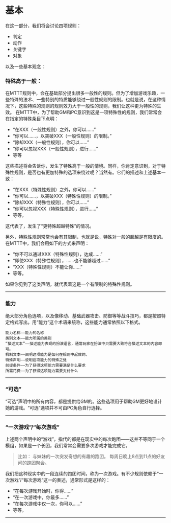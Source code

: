 <head>
<style type="text/css">
	article code {
		white-space: normal;
		word-break: break-all;
		}；
</style>
</head>

# 基本

在这一部分，我们将会讨论四项规则：
* 判定
* 动作
* 关键字
* 对象

以及一些基本观念：

### 特殊高于一般：

在MTTT规则中，会在基础部分提出很多一般性的规则。但为了增加游戏乐趣，一些特殊的法术、一些特别的特质能够绕过一般性规则的限制。也就是说，在这种情况下，这些特殊的规则的规则效力大于一般性的规则，我们让这种更为特殊的生效。
在MTTT中，为了帮助GM和PC意识到这是一项特殊性的规则，我们常常会在指定的特殊条目下点明：

* “在XXX（一般性规则）之外，你可以……”
* “你可以……，以突破XXX（一般性规则）的限制。”
* “除却XXX（一般性规则），你可以……”
* “你可以忽视XXX（一般性规则），进行……”
* 等等

这些描述将会告诉你，发生了特殊高于一般的情境。同样，你肯定意识到，对于特殊性规则，是否也有更加特殊的选项来绕过呢？当然有。它们的描述和上述基本一致：

* “在XXX（特殊性规则）之外，你可以……”
* “你可以……，以突破XXX（特殊性规则）的限制。”
* “除却XXX（特殊性规则），你可以……”
* “你可以忽视XXX（特殊性规则），进行……”
* 等等。

这代表了，发生了“更特殊超越特殊”的情况。

另外，特殊性规则常常也会有其限制，也就是说，特殊对一般的超越是有限度的。在MTTT中，我们会用如下的方式来声明：

* “你不可以通过XXX（特殊性规则），达成……”
* “即使XXX（特殊性规则），……也不能够超过……”
* “XXX（特殊性规则）不能让你……”
* 等等。

如果你见到了这类声明，就代表着这是一个有限制的特殊性规则。

***
### 能力
绝大部分角色选项，以及像移动、基础武器攻击、防御等等战斗技巧，都是按照特定格式写出。用“能力”这个术语来统称，这些能力通常依照以下格式。

```text
能力名称——能力的名称
类别文本——能力所属的类别
“描述文本”——描述能力表现的扮演语言，通常玩家在扮演中只需要大致符合描述文本的内容即可。
机制文本——阐明这项能力是如何在规则中起效的。
特殊声明——说明这项能力的特殊之处
前提条件——为了获得这项能力需要满足什么要求
所需花费——为了获得这项能力需要支付什么
```



***

### “可选”

“可选”声明中的所有内容，都是提供给GM的。这些选项用于帮助GM更好地设计她的游戏。“可选”选项并不可由PC角色自行选择。


***
### “一次游戏”/“每次游戏”

上述两个声明中的“游戏”，指代的都是在现实中的每次跑团——这并不等同于一个模组，如果是一个长团，我们常常会需要多次游戏才能完成它。

> 比如：
与妹妹的一次突发奇想的有趣的跑团。
每周日晚上8点到11点的好友间的跑团聚会。

我们把这种现实中的一段连续的跑团时间，称为一次游戏。有不少规则依赖于“一次游戏”/“每次游戏”这一的表述，通常形式是这样的：

* “在每次游戏开始时，你得……”
* “在一次游戏中，你最多……”
* “在每次游戏中仅一次，你可以……”
* 等等。


***



